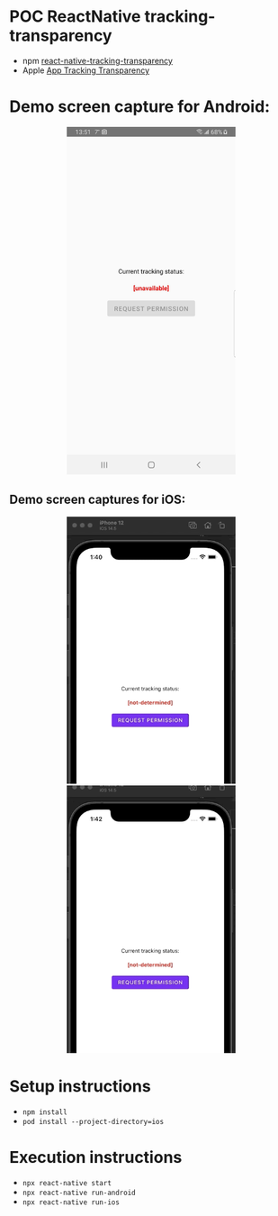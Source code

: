 # POC ReactNative tracking-transparency

* npm [react-native-tracking-transparency](https://www.npmjs.com/package/react-native-tracking-transparency)
* Apple [App Tracking Transparency](https://developer.apple.com/documentation/apptrackingtransparency)


# Demo screen capture for Android:

<div align="center">
  <img width="300px" src="docs/screen-captures/demo-tracking-transparency-android.jpg" />
</div>

## Demo screen captures for iOS:

<div align="center">
  <img width="300px" src="docs/screen-captures/demo-tracking-transparency-authorize.gif" />
  <img width="300px" src="docs/screen-captures/demo-tracking-transparency-deny.gif" />
</div>

# Setup instructions

- `npm install`
- `pod install --project-directory=ios`

# Execution instructions

- `npx react-native start`
- `npx react-native run-android`
- `npx react-native run-ios`

